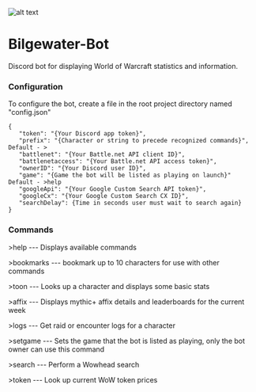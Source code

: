 ![alt text](https://i.imgur.com/HRm3cYX.png "I got what you need!")
# Bilgewater-Bot 
Discord bot for displaying World of Warcraft statistics and information.

### Configuration

To configure the bot, create a file in the root project directory named "config.json"

```
{
   "token": "{Your Discord app token}",
   "prefix": "{Character or string to precede recognized commands}", Default - >
   "battlenet": "{Your Battle.net API client ID}",
   "battlenetaccess": "{Your Battle.net API access token}",
   "ownerID": "{Your Discord user ID}",
   "game": "{Game the bot will be listed as playing on launch}" Default - >help
   "googleApi": "{Your Google Custom Search API token}",
   "googleCx": "{Your Google Custom Search CX ID}",
   "searchDelay": {Time in seconds user must wait to search again}
}
```

### Commands

\>help --- Displays available commands

\>bookmarks --- bookmark up to 10 characters for use with other commands

\>toon --- Looks up a character and displays some basic stats

\>affix --- Displays mythic+ affix details and leaderboards for the current week
   
\>logs --- Get raid or encounter logs for a character

\>setgame --- Sets the game that the bot is listed as playing, only the bot owner can use this command

\>search --- Perform a Wowhead search

\>token --- Look up current WoW token prices
